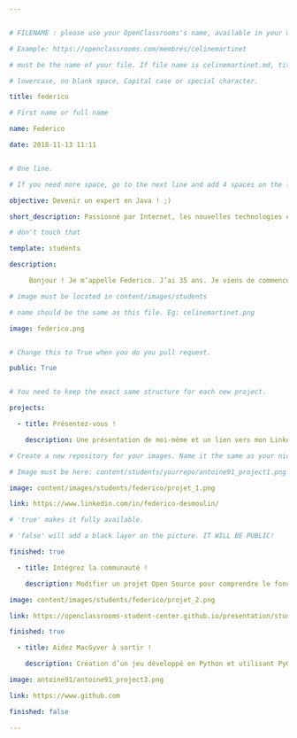 ```yaml
---


# FILENAME : please use your OpenClassrooms's name, available in your url.

# Example: https://openclassrooms.com/membres/celinemartinet

# must be the name of your file. If file name is celinemartinet.md, title is celinemartinet.

# lowercase, no blank space, Capital case or special character.

title: federico

# First name or full name

name: Federico

date: 2018-11-13 11:11


# One line.

# If you need more space, go to the next line and add 4 spaces on the left, as in 'description'.

objective: Devenir un expert en Java ! ;)

short_description: Passionné par Internet, les nouvelles technologies et surtout de 3D.

# don't touch that

template: students

description:

     Bonjour ! Je m’appelle Federico. J’ai 35 ans. Je viens de commencer une formation de « développeur d’applications - Java » avec OpenClassrooms. Titulaire d’un Diplôme National d’Arts Plastiques obtenu à l’Ecole Supérieure d’Art et de Communication de Cambrai et photographe, je souhaite diversifier ma formation. Très heureux d’intégrer la communauté, je souhaite à tous les autres étudiants bonne chance !

# image must be located in content/images/students

# name should be the same as this file. Eg: celinemartinet.png

image: federico.png


# Change this to True when you do you pull request.

public: True


# You need to keep the exact same structure for each new project.

projects:

  - title: Présentez-vous !

    description: Une présentation de moi-même et un lien vers mon LinkedIn.

# Create a new repository for your images. Name it the same as your nickname and profile picture.

# Image must be here: content/students/yourrepo/antoine91_project1.png

image: content/images/students/federico/projet_1.png

link: https://www.linkedin.com/in/federico-desmoulin/

# 'true' makes it fully available.

# 'false' will add a black layer on the picture. IT WILL BE PUBLIC!

finished: true

  - title: Intégrez la communauté !

    description: Modifier un projet Open Source pour comprendre le fonctionnement de Git, de Github et des pull requests. 

image: content/images/students/federico/projet_2.png

link: https://openclassrooms-student-center.github.io/presentation/students/federico.html

finished: true

  - title: Aidez MacGyver à sortir !

    description: Création d’un jeu développé en Python et utilisant PyGame.

image: antoine91/antoine91_project3.png

link: https://www.github.com

finished: false

---
```

